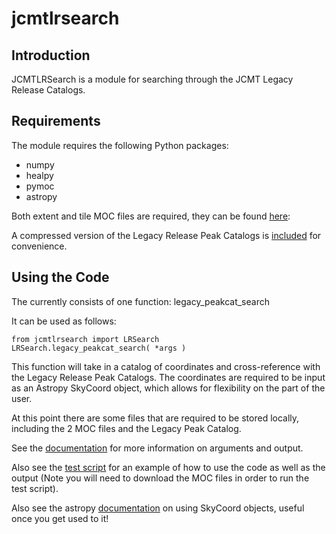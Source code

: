 # jcmtlrsearch

## Introduction

JCMTLRSearch is a module for searching through the JCMT Legacy Release Catalogs.

## Requirements

The module requires the following Python packages:
- numpy
- healpy
- pymoc
- astropy

Both extent and tile MOC files are required, they can be found [here](http://www.eaobservatory.org/jcmt/science/archive/lr1/):

A compressed version of the Legacy Release Peak Catalogs is
[included](catalogs/) for convenience.

## Using the Code

The currently consists of one function: legacy_peakcat_search

It can be used as follows:

```
from jcmtlrsearch import LRSearch
LRSearch.legacy_peakcat_search( *args )
```

This function will take in a catalog of coordinates and cross-reference with the
Legacy Release Peak Catalogs. The coordinates are required to be input as an
Astropy SkyCoord object, which allows for flexibility on the part of the user.

At this point there are some files that are required to be stored locally,
including the 2 MOC files and the Legacy Peak Catalog.

See the [documentation](docs/README.txt) for more information on arguments and
output.

Also see the [test script](Test/) for an example of how to use the code as well
as the output (Note you will need to download the MOC files in order to run the
test script).

Also see the astropy [documentation](http://docs.astropy.org/en/stable/api/astropy.coordinates.SkyCoord.html) on using SkyCoord objects, useful once you get used to it!
